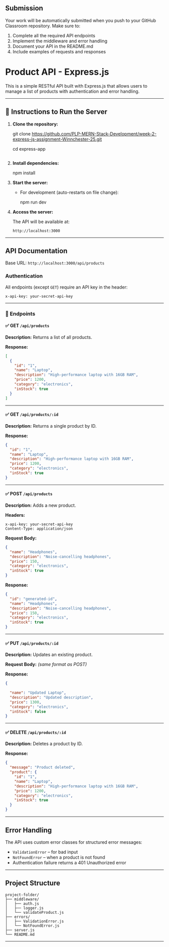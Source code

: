 ## Submission

Your work will be automatically submitted when you push to your GitHub Classroom repository. Make sure to:

1. Complete all the required API endpoints
2. Implement the middleware and error handling
3. Document your API in the README.md
4. Include examples of requests and responses



#  Product API - Express.js

This is a simple RESTful API built with Express.js that allows users to manage a list of products with authentication and error handling.

---

## 🚀 Instructions to Run the Server

1. **Clone the repository:**

   git clone https://github.com/PLP-MERN-Stack-Development/week-2-express-js-assignment-Winnchester-25.git

   cd express-app
   ```

2. **Install dependencies:**

   
   npm install
   

3. **Start the server:**

   - For development (auto-restarts on file change):

     npm run dev
     

4. **Access the server:**

   The API will be available at:

   ```
   http://localhost:3000
   ```

---

## API Documentation

Base URL: `http://localhost:3000/api/products`

###  Authentication

All endpoints (except `GET`) require an API key in the header:

```
x-api-key: your-secret-api-key
```

---

### 📖 Endpoints

#### ✅ GET `/api/products`

**Description:** Returns a list of all products.

**Response:**

```json
[
  {
    "id": "1",
    "name": "Laptop",
    "description": "High-performance laptop with 16GB RAM",
    "price": 1200,
    "category": "electronics",
    "inStock": true
  }
]
```

---

#### ✅ GET `/api/products/:id`

**Description:** Returns a single product by ID.

**Response:**

```json
{
  "id": "1",
  "name": "Laptop",
  "description": "High-performance laptop with 16GB RAM",
  "price": 1200,
  "category": "electronics",
  "inStock": true
}
```

---

#### ✅ POST `/api/products`

**Description:** Adds a new product.

**Headers:**

```
x-api-key: your-secret-api-key
Content-Type: application/json
```

**Request Body:**

```json
{
  "name": "Headphones",
  "description": "Noise-cancelling headphones",
  "price": 150,
  "category": "electronics",
  "inStock": true
}
```

**Response:**

```json
{
  "id": "generated-id",
  "name": "Headphones",
  "description": "Noise-cancelling headphones",
  "price": 150,
  "category": "electronics",
  "inStock": true
}
```

---

#### ✅ PUT `/api/products/:id`

**Description:** Updates an existing product.

**Request Body:** *(same format as POST)*

**Response:**

```json
{
  
  "name": "Updated Laptop",
  "description": "Updated description",
  "price": 1300,
  "category": "electronics",
  "inStock": false
}
```

---

#### ✅ DELETE `/api/products/:id`

**Description:** Deletes a product by ID.

**Response:**

```json
{
  "message": "Product deleted",
  "product": {
    "id": "1",
    "name": "Laptop",
    "description": "High-performance laptop with 16GB RAM",
    "price": 1200,
    "category": "electronics",
    "inStock": true
  }
}
```

---

##  Error Handling

The API uses custom error classes for structured error messages:

- `ValidationError` – for bad input
- `NotFoundError` – when a product is not found
- Authentication failure returns a 401 Unauthorized error

---

##  Project Structure

```
project-folder/
├── middleware/
│   ├── auth.js
│   ├── logger.js
│   └── validateProduct.js
├── errors/
│   ├── ValidationError.js
│   └── NotFoundError.js
├── server.js
└── README.md
```

---